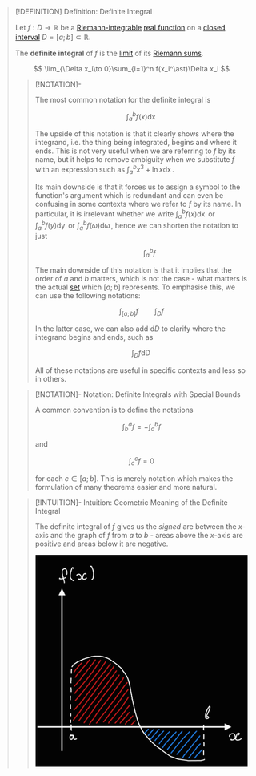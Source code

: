 >[!DEFINITION] Definition: Definite Integral
>
>Let $f: D \to \mathbb{R}$ be a [Riemann-integrable](Riemann-integrability.md) [real function](../../Real%20Functions/Real%20Function.md) on a [closed interval](../../../../../Set%20Theory/Ordering/Intervals.md) $D = [a;b] \subset \mathbb{R}$.
>
>The **definite integral** of $f$ is the [limit](../../Real%20Functions/Limits%20of%20Functions/Limit%20of%20a%20Real%20Function.md) of its [Riemann sums](Riemann%20Sum.md).
>
>$$
>\lim_{\Delta x_i\to 0}\sum_{i=1}^n f(x_i^\ast)\Delta x_i
>$$
>
>>[!NOTATION]-
>>
>>The most common notation for the definite integral is
>>
>>$$
>>\int_a^b f(x) \mathop{\mathrm{d}x}
>>$$
>>
>>The upside of this notation is that it clearly shows where the integrand, i.e. the thing being integrated, begins and where it ends. This is not very useful when we are referring to $f$ by its name, but it helps to remove ambiguity when we substitute $f$ with an expression such as $\displaystyle \int_a^b x^3 + \ln x \mathop{\mathrm{d}x}$.
>>
>>Its main downside is that it forces us to assign a symbol to the function's argument which is redundant and can even be confusing in some contexts where we refer to $f$ by its name. In particular, it is irrelevant whether we write $\displaystyle \int_a^b f(x) \mathop{\mathrm{d}x}$ or $\displaystyle \int_a^b f(y) \mathop{\mathrm{d}y}$ or $\displaystyle \int_a^b f(\omega) \mathop{\mathrm{d}\omega}$, hence we can shorten the notation to just
>>
>>$$
>>\qquad \int_a^b f
>>$$
>>
>>The main downside of this notation is that it implies that the order of $a$ and $b$ matters, which is not the case - what matters is the actual [set](../../../../../Set%20Theory/Set.md) which $[a;b]$ represents. To emphasise this, we can use the following notations:
>>
>>$$
>>\int_{[a;b]} f \qquad \int_D f
>>$$
>>
>>In the latter case, we can also add $\mathrm{d}D$ to clarify where the integrand begins and ends, such as
>>
>>$$
>>\int_D f \mathop{\mathrm{d}D}
>>$$
>>
>>All of these notations are useful in specific contexts and less so in others.
>>
>
>>[!NOTATION]- Notation: Definite Integrals with Special Bounds
>>
>>A common convention is to define the notations
>>
>>$$
>>\int_b^a f = -\int_a^b f
>>$$
>>
>>and
>>
>>$$
>>\int_c^c f = 0
>>$$
>>
>>for each $c \in [a;b]$. This is merely notation which makes the formulation of many theorems easier and more natural.
>>
>
>>[!INTUITION]- Intuition: Geometric Meaning of the Definite Integral
>>
>>The definite integral of $f$ gives us the *signed* are between the $x$-axis and the graph of $f$ from $a$ to $b$ - areas above the $x$-axis are positive and areas below it are negative.
>>
>>![Definite Integral](Resources/Definite%20Integral.png)
>